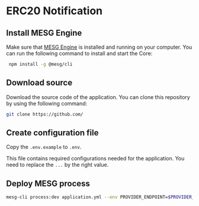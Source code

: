 # ERC20 Notification

## Install MESG Engine

Make sure that [MESG Engine](https://github.com/mesg-foundation/engine) is installed and running on your computer.
You can run the following command to install and start the Core:

```bash
 npm install -g @mesg/cli
```

## Download source

Download the source code of the application. You can clone this repository by using the following command:

```bash
git clone https://github.com/
```

## Create configuration file

Copy the `.env.example` to `.env`.

This file contains required configurations needed for the application.
You need to replace the `...` by the right value.

## Deploy MESG process

```bash
mesg-cli process:dev application.yml --env PROVIDER_ENDPOINT=$PROVIDER_ENDPOINT --env SENDGRID_API_KEY=$SENDGRID_API_KEY
```
